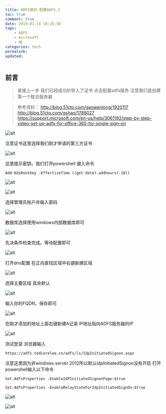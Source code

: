 ```yaml
---
title: ADFS填坑-配置ADFS_2
toc: true
comment: true
date: 2019-01-14 18:25:50
tags:
	- ADFS
	- microsoft
	- 域
categories: tech
permalink: 
updated:
---
```

前言
----
>紧接上一步
>我们已经成功的导入了证书
>点击配置adfs服务
>注意我们是创建第一个联合服务器
<!-- more -->

> 参考资料：
> http://blog.51cto.com/gaowenlong/1920117
> http://blog.51cto.com/gshao/1788027
> https://support.microsoft.com/en-us/help/3061192/step-by-step-video-set-up-adfs-for-office-365-for-single-sign-on

![alt](https://tedioreleeblog.pek3b.qingstor.com/adfs2/Snipaste_2018-11-22_13-31-30.png)

注意证书这里选择我们刚才申请的第三方证书

![alt](https://tedioreleeblog.pek3b.qingstor.com/adfs2/Snipaste_2018-11-22_13-32-50.png)

这里提示密钥，我们打开powershell
键入命令
```
Add-KdsRootKey -EffectiveTime ((get-date).addhours(-10))
```  

![alt](https://tedioreleeblog.pek3b.qingstor.com/adfs2/Snipaste_2018-11-22_13-34-47.png)

![alt](https://tedioreleeblog.pek3b.qingstor.com/adfs2/Snipaste_2018-11-22_13-35-22.png)

选择管理员账户并输入密码

![alt](https://tedioreleeblog.pek3b.qingstor.com/adfs2/Snipaste_2018-11-22_13-35-44.png)

数据库选择使用windows内部数据库即可

![alt](https://tedioreleeblog.pek3b.qingstor.com/adfs2/Snipaste_2018-11-22_13-38-46.png)

先决条件检查完成。等待配置即可

![alt](https://tedioreleeblog.pek3b.qingstor.com/adfs2/Snipaste_2018-11-22_13-39-17.png)

打开dns配置
在正向查找区域中右键新建区域

![alt](https://tedioreleeblog.pek3b.qingstor.com/adfs3/Snipaste_2018-11-22_23-25-52.png)

选择主要区域
其余默认

![alt](https://tedioreleeblog.pek3b.qingstor.com/adfs3/Snipaste_2018-11-22_23-26-22.png)

输入你的FQDN，保存即可

![alt](https://tedioreleeblog.pek3b.qingstor.com/adfs3/Snipaste_2018-11-22_23-26-42.png)

在刚才添加的地址上面右键新建A记录
IP地址指向ADFS服务器的IP

![alt](https://tedioreleeblog.pek3b.qingstor.com/adfs3/Snipaste_2018-11-22_23-30-42.png)

测试登录
浏览器输入
```
https://adfs.tediorelee.cn/adfs/ls/IdpInitiatedSignon.aspx
```  

注意这里因为非windows server 2012所以默认IdpInitiatedSignon没有开启
打开powershell输入以下命令
```
Set-AdfsProperties -EnableIdPInitiatedSignonPage:$true

Set-AdfsProperties -EnableRelayStateForIdpInitiatedSignOn:$true
```  

![alt](https://tedioreleeblog.pek3b.qingstor.com/adfs3/Snipaste_2018-11-22_23-31-15.png)

![alt](https://tedioreleeblog.pek3b.qingstor.com/adfs3/Snipaste_2018-11-22_23-36-26.png)